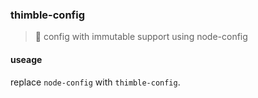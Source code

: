 ### thimble-config

> 🔨 config with immutable support using node-config

#### useage
replace `node-config` with `thimble-config`.